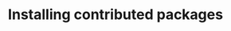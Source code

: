 ---
lang: en
layout: doc
permalink: /doc/installing-contributed-packages/
redirect_to: https://qubes-doc-rst.readthedocs.io/en/latest/user/advanced-topics/installing-contributed-packages.html
ref: 225
title: Installing contributed packages
---